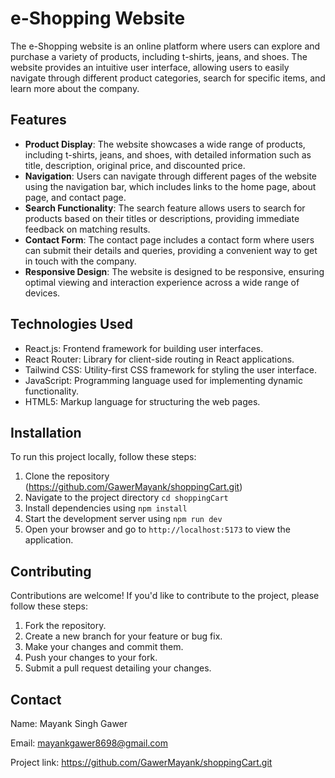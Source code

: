 # e-Shopping Website

The e-Shopping website is an online platform where users can explore and purchase a variety of products, including t-shirts, jeans, and shoes. The website provides an intuitive user interface, allowing users to easily navigate through different product categories, search for specific items, and learn more about the company.

## Features

- **Product Display**: The website showcases a wide range of products, including t-shirts, jeans, and shoes, with detailed information such as title, description, original price, and discounted price.
- **Navigation**: Users can navigate through different pages of the website using the navigation bar, which includes links to the home page, about page, and contact page.
- **Search Functionality**: The search feature allows users to search for products based on their titles or descriptions, providing immediate feedback on matching results.
- **Contact Form**: The contact page includes a contact form where users can submit their details and queries, providing a convenient way to get in touch with the company.
- **Responsive Design**: The website is designed to be responsive, ensuring optimal viewing and interaction experience across a wide range of devices.

## Technologies Used

- React.js: Frontend framework for building user interfaces.
- React Router: Library for client-side routing in React applications.
- Tailwind CSS: Utility-first CSS framework for styling the user interface.
- JavaScript: Programming language used for implementing dynamic functionality.
- HTML5: Markup language for structuring the web pages.

## Installation

To run this project locally, follow these steps:

1. Clone the repository (https://github.com/GawerMayank/shoppingCart.git)
2. Navigate to the project directory `cd shoppingCart`
3. Install dependencies using `npm install`
4. Start the development server using `npm run dev`
5. Open your browser and go to `http://localhost:5173` to view the application.

## Contributing

Contributions are welcome! If you'd like to contribute to the project, please follow these steps:

1. Fork the repository.
2. Create a new branch for your feature or bug fix.
3. Make your changes and commit them.
4. Push your changes to your fork.
5. Submit a pull request detailing your changes.

## Contact

Name: Mayank Singh Gawer

Email: mayankgawer8698@gmail.com

Project link: https://github.com/GawerMayank/shoppingCart.git
